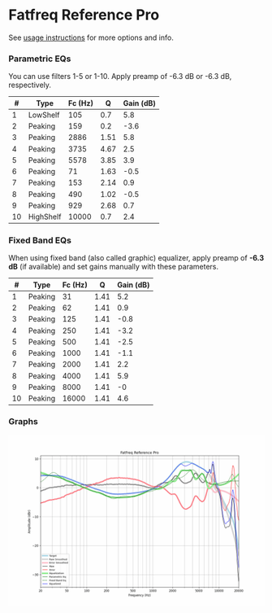 # Fatfreq Reference Pro
See [usage instructions](https://github.com/jaakkopasanen/AutoEq#usage) for more options and info.

### Parametric EQs
You can use filters 1-5 or 1-10. Apply preamp of -6.3 dB or -6.3 dB, respectively.

|   # | Type      |   Fc (Hz) |    Q |   Gain (dB) |
|-----|-----------|-----------|------|-------------|
|   1 | LowShelf  |       105 | 0.7  |         5.8 |
|   2 | Peaking   |       159 | 0.2  |        -3.6 |
|   3 | Peaking   |      2886 | 1.51 |         5.8 |
|   4 | Peaking   |      3735 | 4.67 |         2.5 |
|   5 | Peaking   |      5578 | 3.85 |         3.9 |
|   6 | Peaking   |        71 | 1.63 |        -0.5 |
|   7 | Peaking   |       153 | 2.14 |         0.9 |
|   8 | Peaking   |       490 | 1.02 |        -0.5 |
|   9 | Peaking   |       929 | 2.68 |         0.7 |
|  10 | HighShelf |     10000 | 0.7  |         2.4 |

### Fixed Band EQs
When using fixed band (also called graphic) equalizer, apply preamp of **-6.3 dB** (if available) and set gains manually with these parameters.

|   # | Type    |   Fc (Hz) |    Q |   Gain (dB) |
|-----|---------|-----------|------|-------------|
|   1 | Peaking |        31 | 1.41 |         5.2 |
|   2 | Peaking |        62 | 1.41 |         0.9 |
|   3 | Peaking |       125 | 1.41 |        -0.8 |
|   4 | Peaking |       250 | 1.41 |        -3.2 |
|   5 | Peaking |       500 | 1.41 |        -2.5 |
|   6 | Peaking |      1000 | 1.41 |        -1.1 |
|   7 | Peaking |      2000 | 1.41 |         2.2 |
|   8 | Peaking |      4000 | 1.41 |         5.9 |
|   9 | Peaking |      8000 | 1.41 |        -0   |
|  10 | Peaking |     16000 | 1.41 |         4.6 |

### Graphs
![](./Fatfreq%20Reference%20Pro.png)

